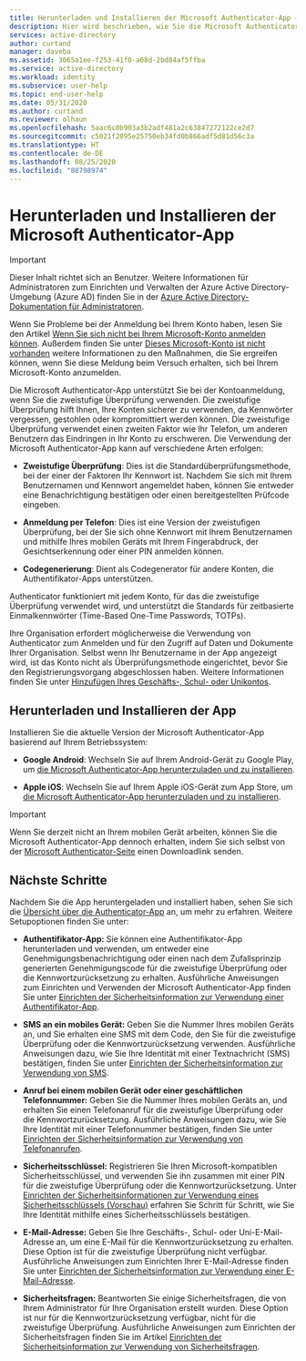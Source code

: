 ```yaml
---
title: Herunterladen und Installieren der Microsoft Authenticator-App – Azure AD
description: Hier wird beschrieben, wie Sie die Microsoft Authenticator-App herunterladen und installieren, um während der zweistufigen Überprüfung Ihre Identität zu bestätigen.
services: active-directory
author: curtand
manager: daveba
ms.assetid: 3065a1ee-f253-41f0-a68d-2bd84af5ffba
ms.service: active-directory
ms.workload: identity
ms.subservice: user-help
ms.topic: end-user-help
ms.date: 05/31/2020
ms.author: curtand
ms.reviewer: olhaun
ms.openlocfilehash: 5aac6c0b903a3b2adf481a2c63847272122ce2d7
ms.sourcegitcommit: c5021f2095e25750eb34fd0b866adf5d81d56c3a
ms.translationtype: HT
ms.contentlocale: de-DE
ms.lasthandoff: 08/25/2020
ms.locfileid: "88798974"
---
```

# <a name="download-and-install-the-microsoft-authenticator-app"></a>Herunterladen und Installieren der Microsoft Authenticator-App

>[!Important]
>Dieser Inhalt richtet sich an Benutzer. Weitere Informationen für Administratoren zum Einrichten und Verwalten der Azure Active Directory-Umgebung (Azure AD) finden Sie in der [Azure Active Directory-Dokumentation für Administratoren](../index.yml).
>
> Wenn Sie Probleme bei der Anmeldung bei Ihrem Konto haben, lesen Sie den Artikel [Wenn Sie sich nicht bei Ihrem Microsoft-Konto anmelden können](https://support.microsoft.com/help/12429).  Außerdem finden Sie unter [Dieses Microsoft-Konto ist nicht vorhanden](https://support.microsoft.com/help/13811) weitere Informationen zu den Maßnahmen, die Sie ergreifen können, wenn Sie diese Meldung beim Versuch erhalten, sich bei Ihrem Microsoft-Konto anzumelden.

Die Microsoft Authenticator-App unterstützt Sie bei der Kontoanmeldung, wenn Sie die zweistufige Überprüfung verwenden. Die zweistufige Überprüfung hilft Ihnen, Ihre Konten sicherer zu verwenden, da Kennwörter vergessen, gestohlen oder kompromittiert werden können. Die zweistufige Überprüfung verwendet einen zweiten Faktor wie Ihr Telefon, um anderen Benutzern das Eindringen in Ihr Konto zu erschweren. Die Verwendung der Microsoft Authenticator-App kann auf verschiedene Arten erfolgen:

- **Zweistufige Überprüfung**: Dies ist die Standardüberprüfungsmethode, bei der einer der Faktoren Ihr Kennwort ist. Nachdem Sie sich mit Ihrem Benutzernamen und Kennwort angemeldet haben, können Sie entweder eine Benachrichtigung bestätigen oder einen bereitgestellten Prüfcode eingeben.

- **Anmeldung per Telefon**: Dies ist eine Version der zweistufigen Überprüfung, bei der Sie sich ohne Kennwort mit Ihrem Benutzernamen und mithilfe Ihres mobilen Geräts mit Ihrem Fingerabdruck, der Gesichtserkennung oder einer PIN anmelden können.

- **Codegenerierung**: Dient als Codegenerator für andere Konten, die Authentifikator-Apps unterstützen.

Authenticator funktioniert mit jedem Konto, für das die zweistufige Überprüfung verwendet wird, und unterstützt die Standards für zeitbasierte Einmalkennwörter (Time-Based One-Time Passwords, TOTPs).

Ihre Organisation erfordert möglicherweise die Verwendung von Authenticator zum Anmelden und für den Zugriff auf Daten und Dokumente Ihrer Organisation. Selbst wenn Ihr Benutzername in der App angezeigt wird, ist das Konto nicht als Überprüfungsmethode eingerichtet, bevor Sie den Registrierungsvorgang abgeschlossen haben. Weitere Informationen finden Sie unter [Hinzufügen Ihres Geschäfts-, Schul- oder Unikontos](user-help-auth-app-add-work-school-account.md).

## <a name="download-and-install-the-app"></a>Herunterladen und Installieren der App

Installieren Sie die aktuelle Version der Microsoft Authenticator-App basierend auf Ihrem Betriebssystem:

- **Google Android**: Wechseln Sie auf Ihrem Android-Gerät zu Google Play, um [die Microsoft Authenticator-App herunterzuladen und zu installieren](https://app.adjust.com/e3rxkc_7lfdtm?fallback=https%3A%2F%2Fplay.google.com%2Fstore%2Fapps%2Fdetails%3Fid%3Dcom.azure.authenticator).

- **Apple iOS**: Wechseln Sie auf Ihrem Apple iOS-Gerät zum App Store, um [die Microsoft Authenticator-App herunterzuladen und zu installieren](https://app.adjust.com/e3rxkc_7lfdtm?fallback=https%3A%2F%2Fitunes.apple.com%2Fus%2Fapp%2Fmicrosoft-authenticator%2Fid983156458).

>[!Important]
>Wenn Sie derzeit nicht an Ihrem mobilen Gerät arbeiten, können Sie die Microsoft Authenticator-App dennoch erhalten, indem Sie sich selbst von der [Microsoft Authenticator-Seite](https://www.microsoft.com/en-us/account/authenticator) einen Downloadlink senden.

## <a name="next-steps"></a>Nächste Schritte

Nachdem Sie die App heruntergeladen und installiert haben, sehen Sie sich die [Übersicht über die Authenticator-App](user-help-auth-app-overview.md) an, um mehr zu erfahren. Weitere Setupoptionen finden Sie unter:

- **Authentifikator-App:** Sie können eine Authentifikator-App herunterladen und verwenden, um entweder eine Genehmigungsbenachrichtigung oder einen nach dem Zufallsprinzip generierten Genehmigungscode für die zweistufige Überprüfung oder die Kennwortzurücksetzung zu erhalten. Ausführliche Anweisungen zum Einrichten und Verwenden der Microsoft Authenticator-App finden Sie unter [Einrichten der Sicherheitsinformation zur Verwendung einer Authentifikator-App](security-info-setup-auth-app.md).

- **SMS an ein mobiles Gerät:** Geben Sie die Nummer Ihres mobilen Geräts an, und Sie erhalten eine SMS mit dem Code, den Sie für die zweistufige Überprüfung oder die Kennwortzurücksetzung verwenden. Ausführliche Anweisungen dazu, wie Sie Ihre Identität mit einer Textnachricht (SMS) bestätigen, finden Sie unter [Einrichten der Sicherheitsinformation zur Verwendung von SMS](security-info-setup-text-msg.md).

- **Anruf bei einem mobilen Gerät oder einer geschäftlichen Telefonnummer:** Geben Sie die Nummer Ihres mobilen Geräts an, und erhalten Sie einen Telefonanruf für die zweistufige Überprüfung oder die Kennwortzurücksetzung. Ausführliche Anweisungen dazu, wie Sie Ihre Identität mit einer Telefonnummer bestätigen, finden Sie unter [Einrichten der Sicherheitsinformation zur Verwendung von Telefonanrufen](security-info-setup-phone-number.md).

- **Sicherheitsschlüssel:** Registrieren Sie Ihren Microsoft-kompatiblen Sicherheitsschlüssel, und verwenden Sie ihn zusammen mit einer PIN für die zweistufige Überprüfung oder die Kennwortzurücksetzung. Unter [Einrichten der Sicherheitsinformationen zur Verwendung eines Sicherheitsschlüssels (Vorschau)](security-info-setup-security-key.md) erfahren Sie Schritt für Schritt, wie Sie Ihre Identität mithilfe eines Sicherheitsschlüssels bestätigen.

- **E-Mail-Adresse:** Geben Sie Ihre Geschäfts-, Schul- oder Uni-E-Mail-Adresse an, um eine E-Mail für die Kennwortzurücksetzung zu erhalten. Diese Option ist für die zweistufige Überprüfung nicht verfügbar. Ausführliche Anweisungen zum Einrichten Ihrer E-Mail-Adresse finden Sie unter [Einrichten der Sicherheitsinformation zur Verwendung einer E-Mail-Adresse](security-info-setup-email.md).

- **Sicherheitsfragen:** Beantworten Sie einige Sicherheitsfragen, die von Ihrem Administrator für Ihre Organisation erstellt wurden. Diese Option ist nur für die Kennwortzurücksetzung verfügbar, nicht für die zweistufige Überprüfung. Ausführliche Anweisungen zum Einrichten der Sicherheitsfragen finden Sie im Artikel [Einrichten der Sicherheitsinformation zur Verwendung von Sicherheitsfragen](security-info-setup-questions.md).